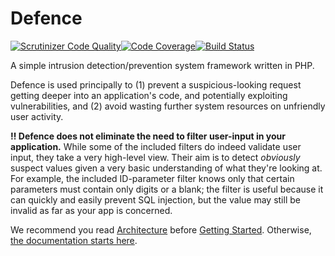 # Defence

[![Scrutinizer Code Quality](https://scrutinizer-ci.com/g/danbettles/defence/badges/quality-score.png?b=main)](https://scrutinizer-ci.com/g/danbettles/defence/?branch=main)[![Code Coverage](https://scrutinizer-ci.com/g/danbettles/defence/badges/coverage.png?b=main)](https://scrutinizer-ci.com/g/danbettles/defence/?branch=main)[![Build Status](https://scrutinizer-ci.com/g/danbettles/defence/badges/build.png?b=main)](https://scrutinizer-ci.com/g/danbettles/defence/build-status/main)

A simple intrusion detection/prevention system framework written in PHP.

Defence is used principally to (1) prevent a suspicious-looking request getting deeper into an application's code, and potentially exploiting vulnerabilities, and (2) avoid wasting further system resources on unfriendly user activity.

**:bangbang: Defence does not eliminate the need to filter user-input in your application.**  While some of the included filters do indeed validate user input, they take a very high-level view.  Their aim is to detect _obviously_ suspect values given a very basic understanding of what they're looking at.  For example, the included ID-parameter filter knows only that certain parameters must contain only digits or a blank; the filter is useful because it can quickly and easily prevent SQL injection, but the value may still be invalid as far as your app is concerned.

We recommend you read [Architecture](doc/architecture.md) before [Getting Started](doc/getting-started.md).  Otherwise, [the documentation starts here](doc/README.md).
